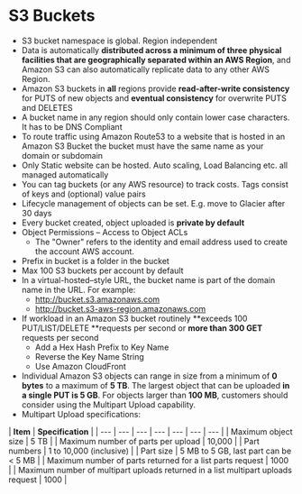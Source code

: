 # S3 Buckets

* S3 bucket namespace is global. Region independent
* Data is automatically **distributed across a minimum of three physical facilities that are geographically separated within an AWS Region**, and Amazon S3 can also automatically replicate data to any other AWS Region.
* Amazon S3 buckets in **all** regions provide **read-after-write consistency** for PUTS of new objects and **eventual consistency** for overwrite PUTS and DELETES
* A bucket name in any region should only contain lower case characters. It has to be DNS Compliant
* To route traffic using Amazon Route53 to a website that is hosted in an Amazon S3 Bucket the bucket must have the same name as your domain or subdomain
* Only Static website can be hosted. Auto scaling, Load Balancing etc. all managed automatically
* You can tag buckets \(or any AWS resource\) to track costs. Tags consist of keys and \(optional\) value pairs
* Lifecycle management of objects can be set. E.g. move to Glacier after 30 days
* Every bucket created, object uploaded is **private by default**
* Object Permissions – Access to Object ACLs
  * The "Owner" refers to the identity and email address used to create the account AWS account.​
* Prefix in bucket is a folder in the bucket
* Max 100 S3 buckets per account by default
* In a virtual-hosted–style URL, the bucket name is part of the domain name in the URL. For example:  
  * http://bucket.s3.amazonaws.com
  * http://bucket.s3-aws-region.amazonaws.com
* If workload in an Amazon S3 bucket routinely **exceeds 100 PUT/LIST/DELETE **requests per second or **more than 300 GET** requests per second
  * Add a Hex Hash Prefix to Key Name
  * Reverse the Key Name String
  * Use Amazon CloudFront
* Individual Amazon S3 objects can range in size from a minimum of **0 bytes** to a maximum of **5 TB**. The largest object that can be uploaded **in a single PUT is 5 GB**. For objects larger than **100 MB**, customers should consider using the Multipart Upload capability.
* Multipart Upload specifications:

| **Item** | **Specification** |
| --- | --- | --- | --- | --- | --- | --- |
| Maximum object size | 5 TB |
| Maximum number of parts per upload | 10,000 |
| Part numbers | 1 to 10,000 \(inclusive\) |
| Part size | 5 MB to 5 GB, last part can be &lt; 5 MB |
| Maximum number of parts returned for a list parts request | 1000 |
| Maximum number of multipart uploads returned in a list multipart uploads request | 1000 |

